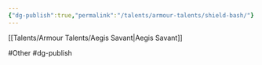 ```yaml
---
{"dg-publish":true,"permalink":"/talents/armour-talents/shield-bash/"}
---
```


[[Talents/Armour Talents/Aegis Savant\|Aegis Savant]]

#Other #dg-publish